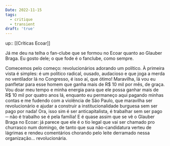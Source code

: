 ```yaml
---
Date: 2022-11-15
tags:
  - critique
  - transient
draft: 'true'
---
```

up:: [[Críticas Ecoar]]

Já me deu na telha o fan-clube que se formou no Ecoar quanto ao Glauber Braga. Eu gosto dele; o que fode é o fanclube, como sempre. 

Comecemos pelo começo: revolucionários adorando um político. À primeira vista é simples: é um político radical, ousado, audacioso e que joga a merda no ventilador lá no Congresso, é isso aí, que ótimo! Maravilha, lá vou eu panfletar para esse homem que ganha mais de R$ 10 mil por mês, de graça. Vou doar meu tempo e minha energia para que ele possa ganhar mais de R$ 10 mil por quatro anos lá, enquanto eu permaneço aqui pagando minhas contas e me fudendo com a violência de São Paulo, que maravilha ser revolucionário e ajudar a construir a institucionalidade burguesa sem ser pago por nada! Ora, isso sim é ser anticapitalista, é trabalhar sem ser pago ─ não é trabalho se é pela família! E é quase assim que se vê o Glauber Braga no Ecoar: já parece que ele é o tio legal que vai ser chamado pro churrasco num domingo, de tanto que sua não-candidatura verteu de lágrimas e rendeu comentários chorando pelo leite derramado nessa organização... revolucionária.
